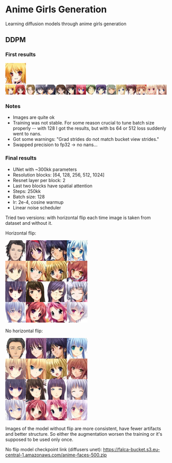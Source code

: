 # Anime Girls Generation
Learning diffusion models through anime girls generation

## DDPM
### First results

![manually written code](./data/results/ddpm/crop.png)
![manually written code2](./data/results/ddpm/samples.png)

### Notes
* Images are quite ok
* Training was not stable. For some reason crucial to tune batch size properly -- with 128 I got the results, but with bs 64 or 512 loss suddenly went to nans.
* Got some warnings: "Grad strides do not match bucket view strides."
* Swapped precision to fp32 -> no nans...

### Final results
* UNet with ~300kk parameters
* Resolution blocks: [64, 128, 256, 512, 1024]
* Resnet layer per block: 2
* Last two blocks have spatial attention
* Steps: 250kk
* Batch size: 128
* lr: 2e-4, cosine warmup
* Linear noise scheduler

Tried two versions: with horizontal flip each time image is taken from dataset and without it.

Horizontal flip:

![manually written code](./data/results/ddpm/500_epochs_flip.png)

No horizontal flip:

![manually written code](./data/results/ddpm/500_epochs_no_flip.png)

Images of the model without flip are more consistent, have fewer artifacts and better structure. 
So either the augmentation worsen the training or it's supposed to be used only once.

No flip model checkpoint link (diffusers unet): https://falca-bucket.s3.eu-central-1.amazonaws.com/anime-faces-500.zip
